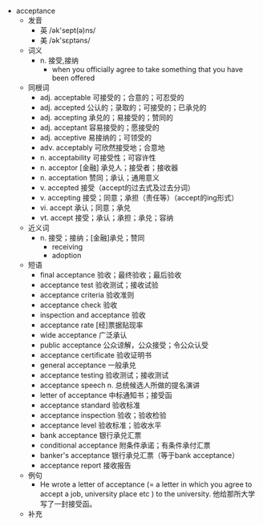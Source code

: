- acceptance
  - 发音
    - 英 /ək'sept(ə)ns/
    - 美 /ək'sɛptəns/
  - 词义
    - n. 接受,接纳
      - when you officially agree to take something that you have been offered
  - 同根词
    - adj. acceptable 可接受的；合意的；可忍受的
    - adj. accepted 公认的；录取的；可接受的；已承兑的
    - adj. accepting 承兑的；易接受的；赞同的
    - adj. acceptant 容易接受的；愿接受的
    - adj. acceptive 易接纳的；可领受的
    - adv. acceptably 可欣然接受地；合意地
    - n. acceptability 可接受性；可容许性
    - n. acceptor [金融] 承兑人；接受者；接收器
    - n. acceptation 赞同；承认；通用意义
    - v. accepted 接受（accept的过去式及过去分词）
    - v. accepting 接受；同意；承担（责任等）（accept的ing形式）
    - vi. accept 承认；同意；承兑
    - vt. accept 接受；承认；承担；承兑；容纳
  - 近义词
    - n. 接受；接纳；[金融]承兑；赞同
      - receiving
      - adoption
  - 短语
    - final acceptance 验收；最终验收；最后验收
    - acceptance test 验收测试；接收试验
    - acceptance criteria 验收准则
    - acceptance check 验收
    - inspection and acceptance 验收
    - acceptance rate [经]票据贴现率
    - wide acceptance 广泛承认
    - public acceptance 公众谅解，公众接受；令公众认受
    - acceptance certificate 验收证明书
    - general acceptance 一般承兑
    - acceptance testing 验收测试；接收测试
    - acceptance speech n. 总统候选人所做的提名演讲
    - letter of acceptance 中标通知书；接受函
    - acceptance standard 验收标准
    - acceptance inspection 验收；验收检验
    - acceptance level 验收标准；验收水平
    - bank acceptance 银行承兑汇票
    - conditional acceptance 附条件承诺；有条件承付汇票
    - banker's acceptance 银行承兑汇票（等于bank acceptance）
    - acceptance report 接收报告
  - 例句
    - He wrote a letter of acceptance (=  a letter in which you agree to accept a job, university place etc  ) to the university. 他给那所大学写了一封接受函。
  - 补充